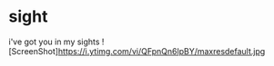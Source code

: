 # sight
i've got you in my sights
![ScreenShot]https://i.ytimg.com/vi/QFpnQn6lpBY/maxresdefault.jpg


